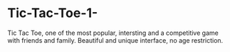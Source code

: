 # Tic-Tac-Toe-1-
Tic Tac Toe, one of the most popular, intersting and a competitive game with friends and family. Beautiful and unique interface, no age restriction.
